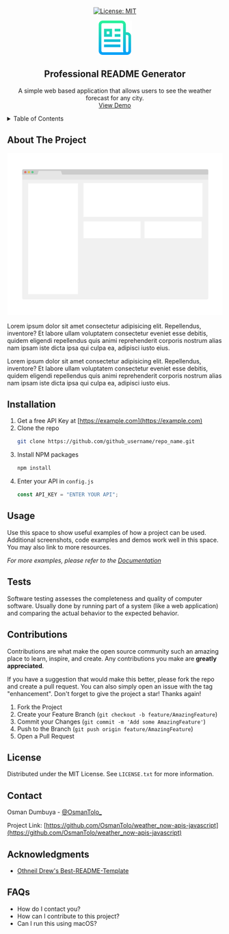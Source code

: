 <br />
<!-- PROJECT LOGO -->
<div align="center">

[![License: MIT](https://img.shields.io/badge/License-MIT-yellow.svg)](https://opensource.org/licenses/MIT)

 <a href="https://github.com/github_username/repo_name">
    <img src="./assets/images/logo.png" alt="Logo" width="80" height="80">
  </a>
  <h2 align="center">Professional README Generator</h2>
  <p align="center">
    A simple web based application that allows users to see the weather forecast for any city.
    <br />
    <a href="https://osmantolo.github.io/weather_now-apis-javascript/">View Demo</a>
  </p>
</div>

<!-- TABLE OF CONTENTS -->
<details>
  <summary>Table of Contents</summary>
  <ol>
    <li>
      <a href="#about-the-project">About The Project</a>
    </li>
    <li><a href="#installation">Installation</a></li>
    <li><a href="#usage">Usage</a></li>
    <li><a href="#contributing">Contributing</a></li>
    <li><a href="#license">License</a></li>
    <li><a href="#contact">Contact</a></li>
    <li><a href="#acknowledgments">Acknowledgments</a></li>
    <li><a href="#faqs">FAQs</a></li>
  </ol>
</details>

<!-- Project Description -->

## About The Project

![Screenshot of the webpage](./assets/images/screenshot.png)

Lorem ipsum dolor sit amet consectetur adipisicing elit. Repellendus, inventore? Et labore ullam voluptatem consectetur eveniet esse debitis, quidem eligendi repellendus quis animi reprehenderit corporis nostrum alias nam ipsam iste dicta ipsa qui culpa ea, adipisci iusto eius.

Lorem ipsum dolor sit amet consectetur adipisicing elit. Repellendus, inventore? Et labore ullam voluptatem consectetur eveniet esse debitis, quidem eligendi repellendus quis animi reprehenderit corporis nostrum alias nam ipsam iste dicta ipsa qui culpa ea, adipisci iusto eius.

<!-- Installation -->

## Installation

1. Get a free API Key at [https://example.com](https://example.com)
2. Clone the repo
   ```sh
   git clone https://github.com/github_username/repo_name.git
   ```
3. Install NPM packages
   ```sh
   npm install
   ```
4. Enter your API in `config.js`
   ```js
   const API_KEY = "ENTER YOUR API";
   ```

<!-- USAGE EXAMPLES -->

## Usage

Use this space to show useful examples of how a project can be used. Additional screenshots, code examples and demos work well in this space. You may also link to more resources.

_For more examples, please refer to the [Documentation](https://github.com/OsmanTolo/weather_now-apis-javascript)_

<!-- TEST EXAMPLES -->

## Tests

Software testing assesses the completeness and quality of computer software. Usually done by running part of a system (like a web application) and comparing the actual behavior to the expected behavior.

<!-- Contributing -->

## Contributions

Contributions are what make the open source community such an amazing place to learn, inspire, and create. Any contributions you make are **greatly appreciated**.

If you have a suggestion that would make this better, please fork the repo and create a pull request. You can also simply open an issue with the tag "enhancement".
Don't forget to give the project a star! Thanks again!

1. Fork the Project
2. Create your Feature Branch (`git checkout -b feature/AmazingFeature`)
3. Commit your Changes (`git commit -m 'Add some AmazingFeature'`)
4. Push to the Branch (`git push origin feature/AmazingFeature`)
5. Open a Pull Request

<!-- LICENSE -->

## License

Distributed under the MIT License. See `LICENSE.txt` for more information.

<!-- CONTACT -->

## Contact

Osman Dumbuya - [@OsmanTolo\_](https://twitter.com/OsmanTolo_)

Project Link: [https://github.com/OsmanTolo/weather_now-apis-javascript](https://github.com/OsmanTolo/weather_now-apis-javascript)

<!-- ACKNOWLEDGMENTS -->

## Acknowledgments

- [Othneil Drew's Best-README-Template](https://github.com/othneildrew/Best-README-Template)

<!-- FAQs -->

## FAQs

- How do I contact you?
- How can I contribute to this project?
- Can I run this using macOS?
